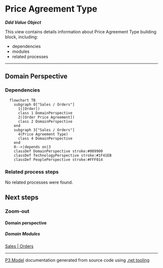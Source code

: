 ﻿
# Price Agreement Type

***Ddd Value Object***  

This view contains details information about Price Agreement Type building block, including:
- dependencies
- modules
- related processes  

---



## Domain Perspective


### Dependencies

```mermaid
  flowchart TB
    subgraph 0["Sales / Orders"]
      1([Order])
      class 1 DomainPerspective
      2([Order Price Agreement])
      class 2 DomainPerspective
    end
    subgraph 3["Sales / Orders"]
      4(Price Agreement Type)
      class 4 DomainPerspective
    end
    0-->|depends on|3
    classDef DomainPerspective stroke:#009900
    classDef TechnologyPerspective stroke:#1F41EB
    classDef PeoplePerspective stroke:#FFF014
```

### Related process steps

No related processes were found.  

## Next steps


### Zoom-out


#### Domain perspective


##### Domain Modules

[Sales | Orders](Orders.md)  

---

[P3 Model](https://github.com/P3-model/P3-model) documentation generated from source code using [.net tooling](https://github.com/P3-model/P3-model-dotnet)